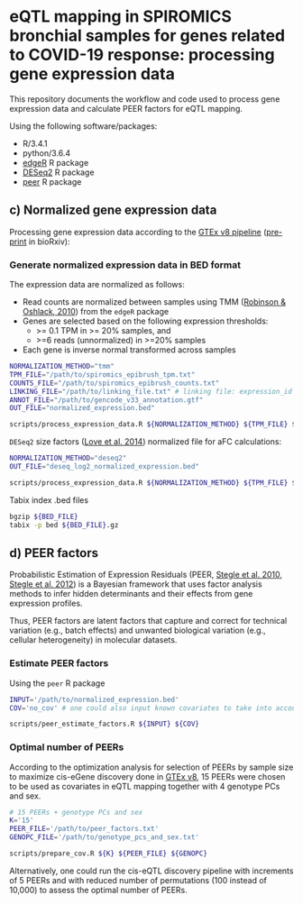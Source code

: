 # eQTL mapping in SPIROMICS bronchial samples for genes related to COVID-19 response: processing gene expression data

This repository documents the workflow and code used to process gene expression data and calculate PEER factors for eQTL mapping.

Using the following software/packages:

* R/3.4.1
* python/3.6.4
* [edgeR](https://bioconductor.org/packages/release/bioc/html/edgeR.html) R package
* [DESeq2](https://bioconductor.org/packages/release/bioc/html/DESeq2.html) R package
* [peer](https://github.com/PMBio/peer/wiki) R package

## c) Normalized gene expression data

Processing gene expression data according to the [GTEx v8 pipeline](https://github.com/broadinstitute/gtex-pipeline/tree/master/qtl) ([pre-print](https://doi.org/10.1101/787903) in bioRxiv):

### __Generate normalized expression data in BED format__

The expression data are normalized as follows:

* Read counts are normalized between samples using TMM ([Robinson & Oshlack, 2010](https://doi.org/10.1186/gb-2010-11-3-r25)) from the `edgeR` package
* Genes are selected based on the following expression thresholds:
    * \>= 0.1 TPM in >= 20% samples, and
    * \>=6 reads (unnormalized) in >=20% samples
* Each gene is inverse normal transformed across samples

```bash
NORMALIZATION_METHOD="tmm"
TPM_FILE="/path/to/spiromics_epibrush_tpm.txt"
COUNTS_FILE="/path/to/spiromics_epibrush_counts.txt"
LINKING_FILE="/path/to/linking_file.txt" # linking file: expression_id (first column), genotype_id (second column) (if needed)
ANNOT_FILE="/path/to/gencode_v33_annotation.gtf"
OUT_FILE="normalized_expression.bed"

scripts/process_expression_data.R ${NORMALIZATION_METHOD} ${TPM_FILE} ${COUNTS_FILE} ${LINKING_FILE} ${ANNOT_FILE} ${OUT_FILE}
```

`DESeq2` size factors ([Love et al. 2014](https://doi.org/10.1186/s13059-014-0550-8)) normalized file for aFC calculations:

```bash
NORMALIZATION_METHOD="deseq2"
OUT_FILE="deseq_log2_normalized_expression.bed"

scripts/process_expression_data.R ${NORMALIZATION_METHOD} ${TPM_FILE} ${COUNTS_FILE} ${LINKING_FILE} ${ANNOT_FILE} ${OUT_FILE}
```

Tabix index .bed files

```bash
bgzip ${BED_FILE}
tabix -p bed ${BED_FILE}.gz
```

## d) PEER factors

Probabilistic Estimation of Expression Residuals (PEER, [Stegle et al. 2010](https://doi.org/10.1371/journal.pcbi.1000770), [Stegle et al. 2012](https://doi.org/10.1038/nprot.2011.457)) is a Bayesian framework that uses factor analysis methods to infer hidden determinants and their effects from gene expression profiles.

Thus, PEER factors are latent factors that capture and correct for technical variation (e.g., batch effects) and unwanted biological variation (e.g., cellular heterogeneity) in molecular datasets.

### __Estimate PEER factors__

Using the `peer` R package

```bash
INPUT='/path/to/normalized_expression.bed'
COV='no_cov' # one could also input known covariates to take into account

scripts/peer_estimate_factors.R ${INPUT} ${COV}
```

### __Optimal number of PEERs__

According to the optimization analysis for selection of PEERs by sample size to maximize cis-eGene discovery done in [GTEx v8](https://doi.org/10.1101/787903), 15 PEERs were chosen to be used as covariates in eQTL mapping together with 4 genotype PCs and sex.

```bash
# 15 PEERs + genotype PCs and sex
K='15'
PEER_FILE='/path/to/peer_factors.txt'
GENOPC_FILE='/path/to/genotype_pcs_and_sex.txt'

scripts/prepare_cov.R ${K} ${PEER_FILE} ${GENOPC}
```

Alternatively, one could run the cis-eQTL discovery pipeline with increments of 5 PEERs and with reduced number of permutations (100 instead of 10,000) to assess the optimal number of PEERs.
